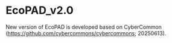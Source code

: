 # EcoPAD_v2.0
New version of EcoPAD is developed based on CyberCommon (https://github.com/cybercommons/cybercommons; 20250613).
